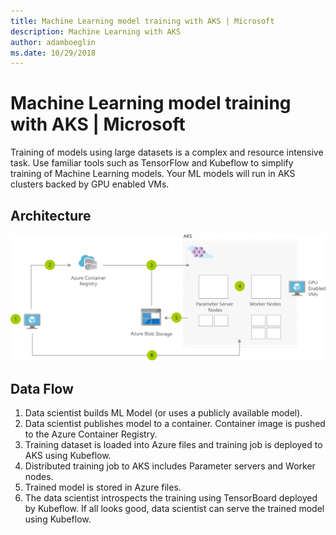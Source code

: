 ```yaml
---
title: Machine Learning model training with AKS | Microsoft
description: Machine Learning with AKS
author: adamboeglin
ms.date: 10/29/2018
---
```

# Machine Learning model training with AKS | Microsoft
Training of models using large datasets is a complex and resource intensive task. Use familiar tools such as TensorFlow and Kubeflow to simplify training of Machine Learning models. Your ML models will run in AKS clusters backed by GPU enabled VMs.

## Architecture
<img src="media/machine-learning-with-aks.svg" alt='architecture diagram' />

## Data Flow
1. Data scientist builds ML Model (or uses a publicly available model).
1. Data scientist publishes model to a container. Container image is pushed to the Azure Container Registry.
1. Training dataset is loaded into Azure files and training job is deployed to AKS using Kubeflow.
1. Distributed training job to AKS includes Parameter servers and Worker nodes.
1. Trained model is stored in Azure files.
1. The data scientist introspects the training using TensorBoard deployed by Kubeflow. If all looks good, data scientist can serve the trained model using Kubeflow.
